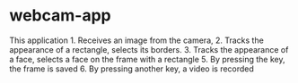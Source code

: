 # webcam-app
This application  1. Receives an image from the camera, 2. Tracks the appearance of a rectangle, selects its borders. 3. Tracks the appearance of a face, selects a face on the frame with a rectangle 5. By pressing the key, the frame is saved 6. By pressing another key, a video is recorded

